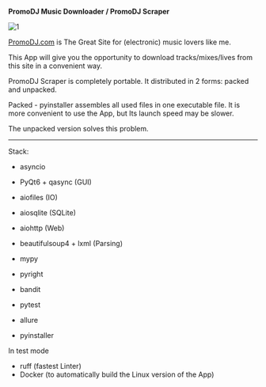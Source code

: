 **PromoDJ Music Downloader / PromoDJ Scraper**

![1](https://user-images.githubusercontent.com/49201692/220620326-60fff0c1-a6cb-460e-a788-f86c69b52364.png)

[PromoDJ.com](https://promodj.com) is The Great Site for (electronic) music lovers like me.

This App will give you the opportunity to download tracks/mixes/lives from this site in a convenient way.

PromoDJ Scraper is completely portable. 
It distributed in 2 forms: packed and unpacked.

Packed - pyinstaller assembles all used files in one executable file.
It is more convenient to use the App, but Its launch speed may be slower.

The unpacked version solves this problem.

-------------------------------------------
Stack:
- asyncio
- PyQt6 + qasync (GUI)
- aiofiles (IO)
- aiosqlite (SQLite)
- aiohttp (Web)
- beautifulsoup4 + lxml (Parsing)


- mypy
- pyright
- bandit


- pytest
- allure


- pyinstaller


In test mode
- ruff (fastest Linter)
- Docker (to automatically build the Linux version of the App)